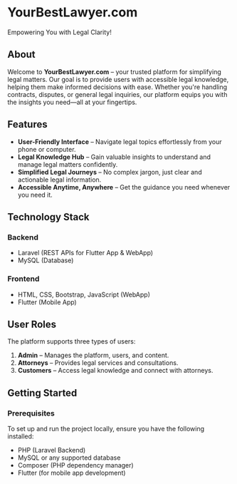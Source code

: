 # YourBestLawyer.com

Empowering You with Legal Clarity!

## About
Welcome to **YourBestLawyer.com** – your trusted platform for simplifying legal matters. Our goal is to provide users with accessible legal knowledge, helping them make informed decisions with ease. Whether you're handling contracts, disputes, or general legal inquiries, our platform equips you with the insights you need—all at your fingertips.

## Features
- **User-Friendly Interface** – Navigate legal topics effortlessly from your phone or computer.
- **Legal Knowledge Hub** – Gain valuable insights to understand and manage legal matters confidently.
- **Simplified Legal Journeys** – No complex jargon, just clear and actionable legal information.
- **Accessible Anytime, Anywhere** – Get the guidance you need whenever you need it.

## Technology Stack
### Backend
- Laravel (REST APIs for Flutter App & WebApp)
- MySQL (Database)

### Frontend
- HTML, CSS, Bootstrap, JavaScript (WebApp)
- Flutter (Mobile App)

## User Roles
The platform supports three types of users:
1. **Admin** – Manages the platform, users, and content.
2. **Attorneys** – Provides legal services and consultations.
3. **Customers** – Access legal knowledge and connect with attorneys.

## Getting Started
### Prerequisites
To set up and run the project locally, ensure you have the following installed:
- PHP (Laravel Backend)
- MySQL or any supported database
- Composer (PHP dependency manager)
- Flutter (for mobile app development)

